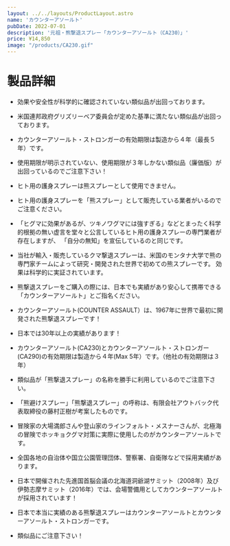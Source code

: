 ```yaml
---
layout: ../../layouts/ProductLayout.astro
name: 'カウンターアソールト'
pubDate: 2022-07-01
description: '元祖・熊撃退スプレー「カウンターアソールト（CA230）」'
price: ¥14,850
image: "/products/CA230.gif"
---
```


# 製品詳細

- 効果や安全性が科学的に確認されていない類似品が出回っております。

- 米国連邦政府グリズリーベア委員会が定めた基準に満たない類似品が出回っております。

- カウンターアソールト・ストロンガーの有効期限は製造から４年（最長５年）です。

- 使用期限が明示されていない、使用期限が３年しかない類似品（廉価版）が出回っているのでご注意下さい！

- ヒト用の護身スプレーは熊スプレーとして使用できません。

- ヒト用の護身スプレーを「熊スプレー」として販売している業者がいるのでご注意ください。

- 「ヒグマに効果があるが、ツキノワグマには強すぎる」などとまったく科学的根拠の無い虚言を堂々と公言しているヒト用の護身スプレーの専門業者が存在しますが、
「自分の無知」を宣伝しているのと同じです。

- 当社が輸入・販売しているクマ撃退スプレーは、米国のモンタナ大学で熊の専門家チームによって研究・開発された世界で初めての熊スプレーです。
効果は科学的に実証されています。

- 熊撃退スプレーをご購入の際には、日本でも実績があり安心して携帯できる「カウンターアソールト」とご指名ください。

- カウンターアソールト(COUNTER ASSAULT）は、1967年に世界で最初に開発された熊撃退スプレーです！

- 日本では30年以上の実績があります！

- カウンターアソールト(CA230)とカウンターアソールト・ストロンガー(CA290)の有効期限は製造から４年(Max 5年）です。（他社の有効期限は３年）

- 類似品が「熊撃退スプレー」の名称を勝手に利用しているのでご注意下さい。

- 「熊避けスプレー」「熊撃退スプレー」の呼称は、有限会社アウトバック代表取締役の藤村正樹が考案したものです。

- 冒険家の大場満郎さんや登山家のラインフォルト・メスナーさんが、北極海の冒険でホッキョクグマ対策に実際に使用したのがカウンターアソールトです。

- 全国各地の自治体や国立公園管理団体、警察署、自衛隊などで採用実績があります。

- 日本で開催された先進国首脳会議の北海道洞爺湖サミット（2008年）及び伊勢志摩サミット（2016年）では、会場警備用としてカウンターアソールトが採用されています！

- 日本で本当に実績のある熊撃退スプレーはカウンターアソールトとカウンターアソールト・ストロンガーです。

- 類似品にご注意下さい！
